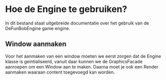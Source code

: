 # Hoe de Engine te gebruiken?

In dit bestand staat uitgebreide documentatie over het gebruik van de DeFunBobEngine game engine.

## Window aanmaken
Voor het aanmaken van een window moeten we eerst zorgen dat de Engine klasse is geintialiseerd,
vanuit daar kunnen we de GraphicsFacade aanroepen om een Window aan te maken. Daarna moet je ook een Render aanmaken waaraan content toegevoegd kan worden.